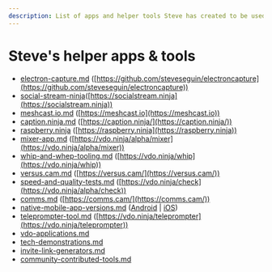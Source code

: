 ```yaml
---
description: List of apps and helper tools Steve has created to be used with VDO.Ninja
---
```


# Steve's helper apps & tools

* [electron-capture.md](electron-capture.md "mention") ([https://github.com/steveseguin/electroncapture](https://github.com/steveseguin/electroncapture))
* [social-stream-ninja](social-stream-ninja/ "mention")([https://socialstream.ninja](https://socialstream.ninja))
* [meshcast.io.md](meshcast.io.md "mention") ([https://meshcast.io](https://meshcast.io))
* [caption.ninja.md](caption.ninja.md "mention") ([https://caption.ninja/](https://caption.ninja/))
* [raspberry.ninja](raspberry.ninja/ "mention") ([https://raspberry.ninja](https://raspberry.ninja))
* [mixer-app.md](mixer-app.md "mention") ([https://vdo.ninja/alpha/mixer](https://vdo.ninja/alpha/mixer))
* [whip-and-whep-tooling.md](whip-and-whep-tooling.md "mention") ([https://vdo.ninja/whip](https://vdo.ninja/whip))
* [versus.cam.md](versus.cam.md "mention") ([https://versus.cam/](https://versus.cam/))
* [speed-and-quality-tests.md](speed-and-quality-tests.md "mention") ([https://vdo.ninja/check](https://vdo.ninja/alpha/check))
* [comms.md](comms.md "mention") ([https://comms.cam/](https://comms.cam/))
* [native-mobile-app-versions.md](native-mobile-app-versions.md "mention") ([Android](https://play.google.com/store/apps/details?id=flutter.vdo.ninja) | [iOS](https://apps.apple.com/us/app/vdo-ninja/id1607609685))
* [teleprompter-tool.md](teleprompter-tool.md "mention") ([https://vdo.ninja/teleprompter](https://vdo.ninja/teleprompter))
* [vdo-applications.md](vdo-applications.md "mention")
* [tech-demonstrations.md](tech-demonstrations.md "mention")
* [invite-link-generators.md](invite-link-generators.md "mention")
* [community-contributed-tools.md](community-contributed-tools.md "mention")
